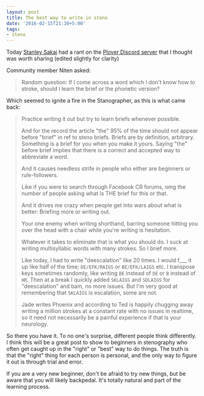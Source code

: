 ```yaml
---
layout: post
title: The best way to write in steno
date: '2016-02-15T21:30+5:00'
tags:
- steno
---
```


Today [Stanley Sakai](http://stanographer.com/ "Stanley's homepage") had a rant on the
[Plover Discord server](https://discord.gg/0lQde43a6dGmAMp2 "Plover's Discord server for chatting about Open Steno") that I thought was worth sharing (edited slightly for clarity)

Community member Niten asked:

> Random question: If I come across a word which I don't know how to stroke, should I learn the brief or the phonetic version?

Which seemed to ignite a fire in the Stanographer, as this is what came back:

> Practice writing it out but try to learn briefs whenever possible.
>
> And for the record the article "the" 95% of the time should not appear before "brief" in ref to steno briefs.
> Briefs are by definition, arbitrary. Something is a brief for you when you make it yours. Saying "the" before brief implies that there is a correct and accepted way to abbreviate a word.
>
> And it causes needless strife in people who either are beginners or rule-followers.
>
> Like if you were to search through Facebook CR forums, omg the number of people asking what is THE brief for this or that.
>
> And it drives me crazy when people get into wars about what is better: Briefing more or writing out.
>
> Your one enemy when writing shorthand, barring someone hitting you over the head with a chair while you're writing is hesitation.
>
> Whatever it takes to eliminate that is what you should do. I suck at writing multisyllabic words with many strokes. So I brief more.
>
> Like today, I had to write "deescalation" like 20 times. I would f___ it up like half of the time; `DE/EFK/RAIGS` or `BE/EFK/LAIGS` etc. I transpose keys sometimes randomly, like writing `BE` instead of `DE` or `B` instead of `HR`. Then at a break I quickly added `SKLAIGS` and `SDLAIGS` for "deescalation" and bam, no more issues. But I'm very good at remembering that `SKLAIGS` is escalation, some are not.
>
> Jade writes Phoenix and according to Ted is happily chugging away writing a million strokes at a constant rate with no issues in realtime, so it need not necessarily be a painful experience if that is your neurology.

So there you have it. To no one's surprise, different people think differently. I think this will be a great post to show to beginners in stenography who often get caught up in the "right" or "best" way to do things. The truth is that the "right" thing for each person is personal, and the only way to figure it out is through trial and error.

If you are a very new beginner, don't be afraid to try new things, but be aware that you will likely backpedal. It's totally natural and part of the learning process.
